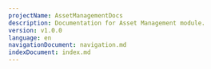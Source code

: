 ```yaml
---
projectName: AssetManagementDocs
description: Documentation for Asset Management module.
version: v1.0.0
language: en
navigationDocument: navigation.md
indexDocument: index.md
---
```

